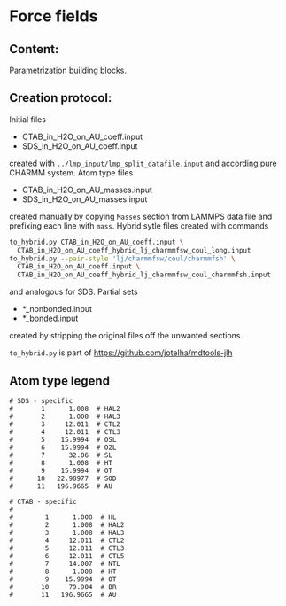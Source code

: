 # Force fields

## Content:

Parametrization building blocks.

## Creation protocol:

Initial files

* CTAB_in_H2O_on_AU_coeff.input
* SDS_in_H2O_on_AU_coeff.input

created with `../lmp_input/lmp_split_datafile.input` and according pure CHARMM
system. Atom type files

* CTAB_in_H2O_on_AU_masses.input
* SDS_in_H2O_on_AU_masses.input

created manually by copying `Masses` section from LAMMPS data file and
prefixing each line with `mass`. Hybrid sytle files created with commands

```bash
to_hybrid.py CTAB_in_H2O_on_AU_coeff.input \
  CTAB_in_H2O_on_AU_coeff_hybrid_lj_charmmfsw_coul_long.input
to_hybrid.py --pair-style 'lj/charmmfsw/coul/charmmfsh' \
  CTAB_in_H2O_on_AU_coeff.input \
  CTAB_in_H2O_on_AU_coeff_hybrid_lj_charmmfsw_coul_charmmfsh.input
```
and analogous for SDS. Partial sets

* *_nonbonded.input
* *_bonded.input

created by stripping the original files off the unwanted sections.

`to_hybrid.py` is part of https://github.com/jotelha/mdtools-jlh

## Atom type legend

```
# SDS - specific
#       1      1.008  # HAL2
#       2      1.008  # HAL3
#       3     12.011  # CTL2
#       4     12.011  # CTL3
#       5    15.9994  # OSL
#       6    15.9994  # O2L
#       7      32.06  # SL
#       8      1.008  # HT
#       9    15.9994  # OT
#      10   22.98977  # SOD
#      11   196.9665  # AU

# CTAB - specific
#
#        1      1.008  # HL
#        2      1.008  # HAL2
#        3      1.008  # HAL3
#        4     12.011  # CTL2
#        5     12.011  # CTL3
#        6     12.011  # CTL5
#        7     14.007  # NTL
#        8      1.008  # HT
#        9    15.9994  # OT
#       10     79.904  # BR
#       11   196.9665  # AU
```
